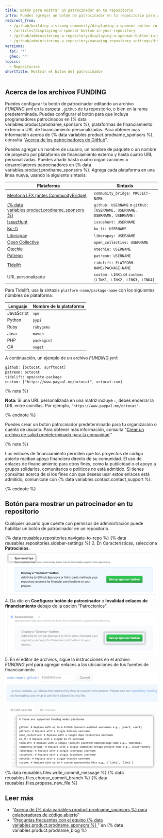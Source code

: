 ```yaml
---
title: Botón para mostrar un patrocinador en tu repositorio
intro: Puedes agregar un botón de patrocinador en tu repositorio para aumentar la visibilidad de las opciones de financiación para tu proyecto de código abierto.
redirect_from:
  - /github/building-a-strong-community/displaying-a-sponsor-button-in-your-repository
  - /articles/displaying-a-sponsor-button-in-your-repository
  - /github/administering-a-repository/displaying-a-sponsor-button-in-your-repository
  - /github/administering-a-repository/managing-repository-settings/displaying-a-sponsor-button-in-your-repository
versions:
  fpt: '*'
  ghec: '*'
topics:
  - Repositories
shortTitle: Mostrar el botón del patrocinador
---
```


## Acerca de los archivos FUNDING

Puedes configurar tu botón de patrocinador editando un archivo _FUNDING.yml_ en la carpeta `.github` de tu repositorio, o bien en la rama predeterminada. Puedes configurar el botón para que incluya programadores patrocinados en {% data variables.product.prodname_sponsors %}, plataformas de financiamiento externo o URL de financiamiento personalizadas. Para obtener mas información acerca de {% data variables.product.prodname_sponsors %}, consulta "[Acerca de los patrocinadores de GitHub](/sponsors/getting-started-with-github-sponsors/about-github-sponsors)".

Puedes agregar un nombre de usuario, un nombre de paquete o un nombre de proyecto por plataforma de financiamiento externo y hasta cuatro URL personalizadas. Puedes añadir hasta cuatro organizaciones o desarrolladores patrocinadores en {% data variables.product.prodname_sponsors %}. Agrega cada plataforma en una línea nueva, usando la siguiente sintaxis:

| Plataforma                                                                               | Sintaxis                                                                |
| ---------------------------------------------------------------------------------------- | ----------------------------------------------------------------------- |
| [Mentoría LFX (antes CommunityBridge)](https://lfx.linuxfoundation.org/tools/mentorship) | `community_bridge: PROJECT-NAME`                                        |
| [{% data variables.product.prodname_sponsors %}](https://github.com/sponsors)            | `github: USERNAME` o `github: [USERNAME, USERNAME, USERNAME, USERNAME]` |
| [IssueHunt](https://issuehunt.io/)                                                       | `issuehunt: USERNAME`                                                   |
| [Ko-fi](https://ko-fi.com/)                                                              | `ko_fi: USERNAME`                                                       |
| [Liberapay](https://en.liberapay.com/)                                                   | `liberapay: USERNAME`                                                   |
| [Open Collective](https://opencollective.com/)                                           | `open_collective: USERNAME`                                             |
| [Otechie](https://otechie.com/)                                                          | `otechie: USERNAME`                                                     |
| [Patreon](https://www.patreon.com/)                                                      | `patreon: USERNAME`                                                     |
| [Tidelift](https://tidelift.com/)                                                        | `tidelift: PLATFORM-NAME/PACKAGE-NAME`                                  |
| URL personalizada                                                                        | `custom: LINK1` or `custom: [LINK1, LINK2, LINK3, LINK4]`               |

Para Tidelift, usa la sintaxis `platform-name/package-name` con los siguientes nombres de plataforma:

| Lenguaje   | Nombre de la plataforma |
| ---------- | ----------------------- |
| JavaScript | `npm`                   |
| Python     | `pypi`                  |
| Ruby       | `rubygems`              |
| Java       | `maven`                 |
| PHP        | `packagist`             |
| C#         | `nuget`                 |

A continuación, un ejemplo de un archivo _FUNDING.yml_:
```
github: [octocat, surftocat]
patreon: octocat
tidelift: npm/octo-package
custom: ["https://www.paypal.me/octocat", octocat.com]
```

{% note %}

**Nota:** Si una URL personalizada en una matriz incluye `:`, debes encerrar la URL entre comillas. Por ejemplo, `"https://www.paypal.me/octocat"`.

{% endnote %}

Puedes crear un botón patrocinador predeterminado para tu organización o cuenta de usuario. Para obtener más información, consulta "[Crear un archivo de salud predeterminado para la comunidad](/communities/setting-up-your-project-for-healthy-contributions/creating-a-default-community-health-file)."

{% note %}

Los enlaces de financiamiento permiten que los proyectos de código abierto reciban apoyo financiero directo de su comunidad. El uso de enlaces de financiamiento para otros fines, como la publicidad o el apoyo a grupos solidarios, comunitarios o políticos no está admitido. Si tienes consultas acerca de si los fines con que deseas usar estos enlaces está admitido, comunícate con {% data variables.contact.contact_support %}.

{% endnote %}

## Botón para mostrar un patrocinador en tu repositorio

Cualquier usuario que cuente con permisos de administración puede habilitar un botón de patrocinador en un repositorio.

{% data reusables.repositories.navigate-to-repo %}
{% data reusables.repositories.sidebar-settings %}
3. En Características, selecciona **Patrocinios**. ![Casilla de verificación para habilitar Patrocinios](/assets/images/help/sponsors/sponsorships-checkbox.png)
4. Da clic en **Configurar botón de patrocinador** o **Invalidad enlaces de financiamiento** debajo de la opción "Patrocionios". ![Botón para configurar el botón del patrocinador](/assets/images/help/sponsors/sponsor-set-up-button.png)
5. En el editor de archivos, sigue la instrucciones en el archivo _FUNDING.yml_ para agregar enlaces a las ubicaciones de tus fuentes de financiamiento. ![Edita el archivo FUNDING para añadir enlaces a ubicaciones de fondeo](/assets/images/help/sponsors/funding-yml-file.png)
{% data reusables.files.write_commit_message %}
{% data reusables.files.choose_commit_branch %}
{% data reusables.files.propose_new_file %}

## Leer más
- "[Acerca de {% data variables.product.prodname_sponsors %} para colaboradores de código abierto](/sponsors/receiving-sponsorships-through-github-sponsors/about-github-sponsors-for-open-source-contributors)"
- "[Preguntas frecuentes con el equipo {% data variables.product.prodname_sponsors %} ](https://github.blog/2019-06-12-faq-with-the-github-sponsors-team/)" en {% data variables.product.prodname_blog %}
